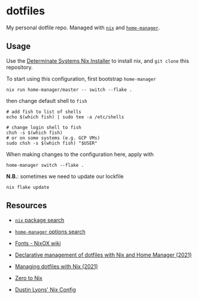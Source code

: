 # dotfiles

My personal dotfile repo. Managed with [`nix`](https://nixos.org/manual/nix/stable/introduction.html) and [`home-manager`](https://nix-community.github.io/home-manager/index.html).

## Usage

Use the [Determinate Systems Nix Installer](https://zero-to-nix.com/concepts/nix-installer) to install nix, and `git clone` this repository.

To start using this configuration, first bootstrap `home-manager`

```shell
nix run home-manager/master -- switch --flake .
```

then change default shell to `fish`

```shell
# add fish to list of shells
echo $(which fish) | sudo tee -a /etc/shells

# change login shell to fish
chsh -s $(which fish)
# or on some systems (e.g. GCP VMs)
sudo chsh -s $(which fish) "$USER"
```

When making changes to the configuration here, apply with

```shell
home-manager switch --flake .
```

**N.B.**: sometimes we need to update our lockfile

```shell
nix flake update
```

## Resources

- [`nix` package search](https://search.nixos.org/packages)
- [`home-manager` options search](https://mipmip.github.io/home-manager-option-search/)

- [Fonts - NixOX wiki](https://nixos.wiki/wiki/Fonts)

- [Declarative management of dotfiles with Nix and Home Manager (2021)](https://www.bekk.christmas/post/2021/16/dotfiles-with-nix-and-home-manager)
- [Managing dotfiles with Nix (2021)](https://alexpearce.me/2021/07/managing-dotfiles-with-nix/)
- [Zero to Nix](https://zero-to-nix.com/)
- [Dustin Lyons' Nix Config](https://github.com/dustinlyons/nixos-config)
